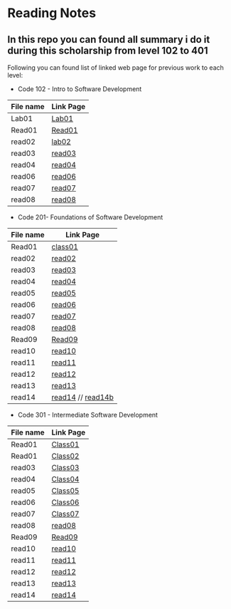 # Reading Notes

## In this repo you can found all summary i do it during this scholarship from level 102 to 401 

Following you can found list of linked web page for previous work to each level:

* Code 102 - Intro to Software Development

File name | Link Page
------------ | -------------
Lab01 | [Lab01](level102/lab01.md)
Read01 | [Read01](level102/Read01.md)
read02 | [lab02](level102/lab02.md)
read03 | [read03](level102/read03.md)
read04 | [read04](level102/read04.md)
read06 | [read06](level102/read06.md)
read07 | [read07](level102/read07.md)
read08 | [read08](level102/read08.md)

* Code 201- Foundations of Software Development

File name | Link Page
------------ | -------------
Read01 | [class01](level201/class01.md)
read02 | [read02](level201/class02.md)
read03 | [read03](level201/class03.md)
read04 | [read04](level201/class04.md)
read05 | [read05](level201/class05.md)
read06 | [read06](level201/Class06.md)
read07 | [read07](level201/Class07.md)
read08 | [read08](level201/Class08.md)
Read09 | [Read09](level201/class09.md)
read10 | [read10](level201/class10.md)
read11 | [read11](level201/Class11.md)
read12 | [read12](level201/Class12.md)
read13 | [read13](level201/Class13.md)
read14 | [read14](level201/Class14a.md) // [read14b](level201/Class14b.md)


* Code 301 - Intermediate Software Development

File name | Link Page
------------ | -------------
Read01 | [Class01](level301/Class01.md)
Read01 | [Class02](level301/Class02.md)
read03 | [Class03](level301/Class03.md)
read04 | [Class04](level301/Class04.md)
read05 | [Class05](level301/Class05.md)
read06 | [Class06](level301/Class06.md)
read07 | [Class07](level301/Class07.md)
read08 | [read08](level301/Class08.md)
Read09 | [Read09](level301/class09.md)
read10 | [read10](level301/class10.md)
read11 | [read11](level301/Class11.md)
read12 | [read12](level301/Class12.md)
read13 | [read13](level301/Class13.md)
read14 | [read14](level301/Class14a.md)